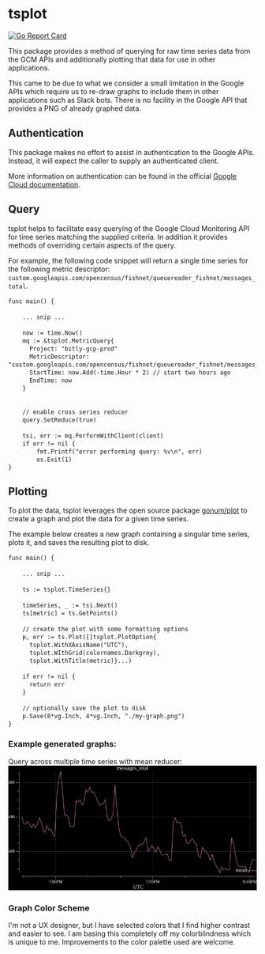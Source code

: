 # tsplot
[![Go Report Card](https://goreportcard.com/badge/github.com/bitly/tsplot)](https://goreportcard.com/report/github.com/bitly/tsplot)

This package provides a method of querying for raw time series data from the GCM APIs and additionally plotting that data for use in other applications.

This came to be due to what we consider a small limitation in the Google APIs which require us to re-draw graphs to include them in other applications such as
Slack bots. There is no facility in the Google API that provides a PNG of already graphed data.

## Authentication
This package makes no effort to assist in authentication to the Google APIs.
Instead, it will expect the caller to supply an authenticated client.

More information on authentication can be found in the official [Google Cloud documentation](https://cloud.google.com/docs/authentication).

## Query
tsplot helps to facilitate easy querying of the Google Cloud Monitoring API for time series matching the supplied criteria.
In addition it provides methods of overriding certain aspects of the query.

For example, the following code snippet will return a single time series for the following metric descriptor: `custom.googleapis.com/opencensus/fishnet/queuereader_fishnet/messages_total`.
```
func main() {

    ... snip ...

    now := time.Now()
    mq := &tsplot.MetricQuery{
      Project: "bitly-gcp-prod"
      MetricDescriptor: "custom.googleapis.com/opencensus/fishnet/queuereader_fishnet/messages_total"
      StartTime: now.Add(-time.Hour * 2) // start two hours ago
      EndTime: now
    }


    // enable cross series reducer
    query.SetReduce(true)

    tsi, err := mq.PerformWithClient(client)
    if err != nil {
        fmt.Printf("error performing query: %v\n", err)
        os.Exit(1)
}
```

## Plotting
To plot the data, tsplot leverages the open source package [gonum/plot](github.com/gonum/plot) to create a graph and plot the data for a given time series.

The example below creates a new graph containing a singular time series, plots it, and saves the resulting plot to disk.
```
func main() {

    ... snip ...

    ts := tsplot.TimeSeries{}

    timeSeries, _ := tsi.Next()
    ts[metric] = ts.GetPoints()

    // create the plot with some formatting options
    p, err := ts.Plot([]tsplot.PlotOption{
      tsplot.WithXAxisName("UTC"),
      tsplot.WIthGrid(colornames.Darkgrey),
      tsplot.WithTitle(metric)}...)
    
    if err != nil {
      return err
    }

    // optionally save the plot to disk
    p.Save(8*vg.Inch, 4*vg.Inch, "./my-graph.png")
}
```

### Example generated graphs:
Query across multiple time series with mean reducer:  
![graph1](sample/1.png)

### Graph Color Scheme
I'm not a UX designer, but I have selected colors that I find higher contrast
and easier to see. I am basing this completely off my colorblindness which is 
unique to me. Improvements to the color palette used are welcome.
